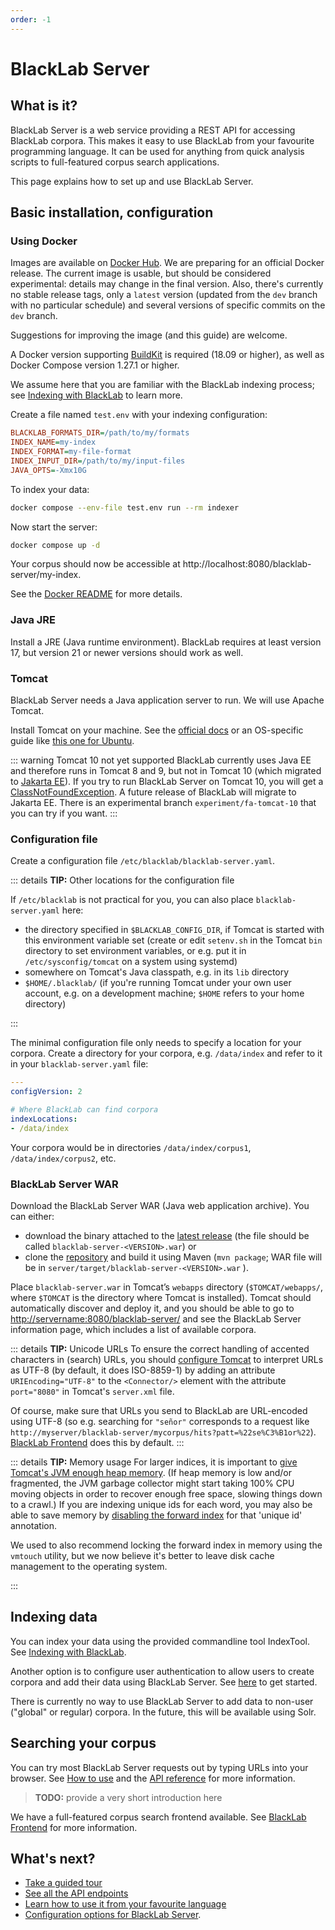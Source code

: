 ```yaml
---
order: -1
---
```


# BlackLab Server

## What is it?

BlackLab Server is a web service providing a REST API for accessing BlackLab corpora. This makes it easy to use BlackLab from your favourite programming language. It can be used for anything from quick analysis scripts to full-featured corpus search applications.

This page explains how to set up and use BlackLab Server.


## Basic installation, configuration

### Using Docker

Images are available on [Docker Hub](https://hub.docker.com/r/instituutnederlandsetaal/blacklab). We are preparing for an official Docker release. The current image is usable, but should be considered experimental: details may change in the final version. Also, there's currently no stable release tags, only a `latest` version (updated from the `dev` branch with no particular schedule) and 
several versions of specific commits on the `dev` branch.

Suggestions for improving the image (and this guide) are welcome.

A Docker version supporting [BuildKit](https://docs.docker.com/develop/develop-images/build_enhancements/) is required (18.09 or higher), as well as Docker Compose version 1.27.1 or higher.

We assume here that you are familiar with the BlackLab indexing process; see [Indexing with BlackLab](/guide/index-your-data/create-an-index.md) to learn more.

Create a file named `test.env` with your indexing configuration:

```ini
BLACKLAB_FORMATS_DIR=/path/to/my/formats
INDEX_NAME=my-index
INDEX_FORMAT=my-file-format
INDEX_INPUT_DIR=/path/to/my/input-files
JAVA_OPTS=-Xmx10G
```

To index your data:

```bash
docker compose --env-file test.env run --rm indexer
```

Now start the server:

```bash
docker compose up -d
```

Your corpus should now be accessible at http://localhost:8080/blacklab-server/my-index.


See the [Docker README](https://github.com/instituutnederlandsetaal/BlackLab/tree/dev/docker#readme) for more details.

### Java JRE

Install a JRE (Java runtime environment). BlackLab requires at least version 17, but version 21 or newer versions should work as well.

### Tomcat

BlackLab Server needs a Java application server to run. We will use Apache Tomcat.

Install Tomcat on your machine. See the [official docs](https://tomcat.apache.org/tomcat-9.0-doc/setup.html) or an OS-specific guide like [this one for Ubuntu](https://linuxize.com/post/how-to-install-tomcat-9-on-ubuntu-20-04/).

::: warning Tomcat 10 not yet supported
BlackLab currently uses Java EE and therefore runs in Tomcat 8 and 9, but not in Tomcat 10 (which migrated to [Jakarta EE](https://eclipse-foundation.blog/2020/06/23/jakarta-ee-is-taking-off/)). If you try to run BlackLab Server on Tomcat 10, you will get a [ClassNotFoundException](https://stackoverflow.com/questions/66711660/tomcat-10-x-throws-java-lang-noclassdeffounderror-on-javax-servlet-servletreques/66712199#66712199). A future release of BlackLab will migrate to Jakarta EE. There is an experimental branch `experiment/fa-tomcat-10` that you can try if you want.
:::

### Configuration file

Create a configuration file `/etc/blacklab/blacklab-server.yaml`.

::: details <b>TIP:</b> Other locations for the configuration file

If `/etc/blacklab` is not practical for you, you can also place `blacklab-server.yaml` here:

- the directory specified in `$BLACKLAB_CONFIG_DIR`, if Tomcat is started with this environment variable set (create or edit `setenv.sh` in the Tomcat `bin` directory to set environment variables, or e.g. put it in `/etc/sysconfig/tomcat` on a system using systemd)
- somewhere on Tomcat's Java classpath, e.g. in its `lib` directory
- `$HOME/.blacklab/` (if you're running Tomcat under your own user account, e.g. on a development machine; `$HOME` refers to your home directory)  

:::

The minimal configuration file only needs to specify a location for your corpora. Create a directory for your corpora, e.g. `/data/index` and refer to it in your `blacklab-server.yaml` file:

```yaml
---
configVersion: 2

# Where BlackLab can find corpora
indexLocations:
- /data/index
```

Your corpora would be in directories `/data/index/corpus1`, `/data/index/corpus2`, etc.


### BlackLab Server WAR

Download the BlackLab Server WAR (Java web application archive). You can either:
- download the binary attached to the [latest release](https://github.com/instituutnederlandsetaal/BlackLab/releases) (the file should be called `blacklab-server-<VERSION>.war`) or
- clone the [repository](https://github.com/instituutnederlandsetaal/BlackLab) and build it using Maven (`mvn package`; WAR file will be in `server/target/blacklab-server-<VERSION>.war` ).

Place `blacklab-server.war` in Tomcat’s `webapps` directory (`$TOMCAT/webapps/`, where `$TOMCAT` is the directory where Tomcat is installed). Tomcat should automatically discover and deploy it, and you should be able to go to [http://servername:8080/blacklab-server/](http://servername:8080/blacklab-server/ "http://servername:8080/blacklab-server/") and see the BlackLab Server information page, which includes a list of available corpora.

::: details <b>TIP:</b> Unicode URLs
To ensure the correct handling of accented characters in (search) URLs, you should [configure Tomcat](https://tomcat.apache.org/tomcat-9.0-doc/config/http.html#Common_Attributes) to interpret URLs as UTF-8 (by default, it does ISO-8859-1) by adding an attribute `URIEncoding="UTF-8"` to the `<Connector/>` element with the attribute `port="8080"` in Tomcat's `server.xml` file.

Of course, make sure that URLs you send to BlackLab are URL-encoded using UTF-8 (so e.g. searching for `"señor"` corresponds to a request like `http://myserver/blacklab-server/mycorpus/hits?patt=%22se%C3%B1or%22`). [BlackLab Frontend](https://blacklab-frontend.ivdnt.org/) does this by default.
:::

::: details <b>TIP:</b> Memory usage
For larger indices, it is important to [give Tomcat's JVM enough heap memory](http://crunchify.com/how-to-change-jvm-heap-setting-xms-xmx-of-tomcat/). (If heap memory is low and/or fragmented, the JVM garbage collector might start taking 100% CPU moving objects in order to recover enough free space, slowing things down to a crawl.) If you are indexing unique ids for each word, you may also be able to save memory by [disabling the forward index](/guide/index-your-data/annotations.md#disable-the-forward-index) for that 'unique id' annotation.

We used to also recommend locking the forward index in memory using the `vmtouch` utility, but we now believe it's better to leave disk cache management to the operating system.

:::

## Indexing data

You can index your data using the provided commandline tool IndexTool. See [Indexing with BlackLab](/guide/index-your-data/create-an-index.md).

Another option is to configure user authentication to allow users to create corpora and add their data using BlackLab Server. See [here](/server/howtos) to get started.

There is currently no way to use BlackLab Server to add data to non-user ("global" or regular) corpora. In the future, this will be available using Solr.

## Searching your corpus

You can try most BlackLab Server requests out by typing URLs into your browser. See [How to use](./overview) and the [API reference](/server/rest-api/) for more information. 

> **TODO:** provide a very short introduction here

We have a full-featured corpus search frontend available. See [BlackLab Frontend](https://blacklab-frontend.ivdnt.org/) for more information.


## What's next?

- [Take a guided tour](overview.md)
- [See all the API endpoints](/server/rest-api/)
- [Learn how to use it from your favourite language](from-different-languages.md)
- [Configuration options for BlackLab Server](configuration.md).

